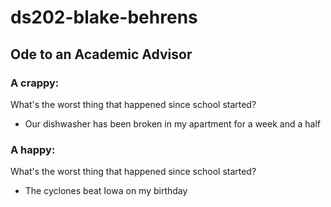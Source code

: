 # ds202-blake-behrens
## Ode to an Academic Advisor

### A crappy: 
What's the worst thing that happened since school started?
- Our dishwasher has been broken in my apartment for a week and a half

### A happy: 
What's the worst thing that happened since school started?
- The cyclones beat Iowa on my birthday

